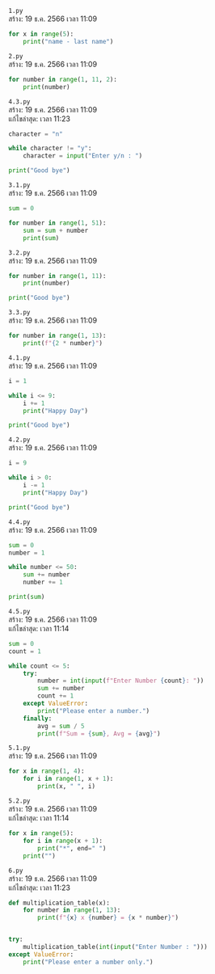 `1.py`<br>
สร้าง: 19 ธ.ค. 2566 เวลา 11:09<br>
```py
for x in range(5):
    print("name - last name")

```
`2.py`<br>
สร้าง: 19 ธ.ค. 2566 เวลา 11:09<br>
```py
for number in range(1, 11, 2):
    print(number)

```
`4.3.py`<br>
สร้าง: 19 ธ.ค. 2566 เวลา 11:09<br>
แก้ไขล่าสุด: เวลา 11:23<br>

```py
character = "n"

while character != "y":
    character = input("Enter y/n : ")

print("Good bye")

```
`3.1.py`<br>
สร้าง: 19 ธ.ค. 2566 เวลา 11:09<br>
```py
sum = 0

for number in range(1, 51):
    sum = sum + number
    print(sum)

```
`3.2.py`<br>
สร้าง: 19 ธ.ค. 2566 เวลา 11:09<br>
```py
for number in range(1, 11):
    print(number)

print("Good bye")

```
`3.3.py`<br>
สร้าง: 19 ธ.ค. 2566 เวลา 11:09<br>
```py
for number in range(1, 13):
    print(f"{2 * number}")

```
`4.1.py`<br>
สร้าง: 19 ธ.ค. 2566 เวลา 11:09<br>
```py
i = 1

while i <= 9:
    i += 1
    print("Happy Day")

print("Good bye")

```
`4.2.py`<br>
สร้าง: 19 ธ.ค. 2566 เวลา 11:09<br>
```py
i = 9

while i > 0:
    i -= 1
    print("Happy Day")

print("Good bye")

```
`4.4.py`<br>
สร้าง: 19 ธ.ค. 2566 เวลา 11:09<br>
```py
sum = 0
number = 1

while number <= 50:
    sum += number
    number += 1

print(sum)

```
`4.5.py`<br>
สร้าง: 19 ธ.ค. 2566 เวลา 11:09<br>
แก้ไขล่าสุด: เวลา 11:14<br>

```py
sum = 0
count = 1

while count <= 5:
    try:
        number = int(input(f"Enter Number {count}: "))
        sum += number
        count += 1
    except ValueError:
        print("Please enter a number.")
    finally:
        avg = sum / 5
        print(f"Sum = {sum}, Avg = {avg}")

```
`5.1.py`<br>
สร้าง: 19 ธ.ค. 2566 เวลา 11:09<br>
```py
for x in range(1, 4):
    for i in range(1, x + 1):
        print(x, " ", i)

```
`5.2.py`<br>
สร้าง: 19 ธ.ค. 2566 เวลา 11:09<br>
แก้ไขล่าสุด: เวลา 11:14<br>

```py
for x in range(5):
    for i in range(x + 1):
        print("*", end=" ")
    print("")

```
`6.py`<br>
สร้าง: 19 ธ.ค. 2566 เวลา 11:09<br>
แก้ไขล่าสุด: เวลา 11:23<br>

```py
def multiplication_table(x):
    for number in range(1, 13):
        print(f"{x} x {number} = {x * number}")


try:
    multiplication_table(int(input("Enter Number : ")))
except ValueError:
    print("Please enter a number only.")

```
